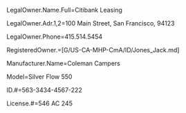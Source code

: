 LegalOwner.Name.Full=Citibank Leasing

LegalOwner.Adr.1,2=100 Main Street, San Francisco, 94123

LegalOwner.Phone=415.514.5454

RegisteredOwner.=[G/US-CA-MHP-CmA/ID/Jones_Jack.md]

Manufacturer.Name=Coleman Campers

Model=Silver Flow 550

ID.#=563-3434-4567-222

License.#=546 AC 245